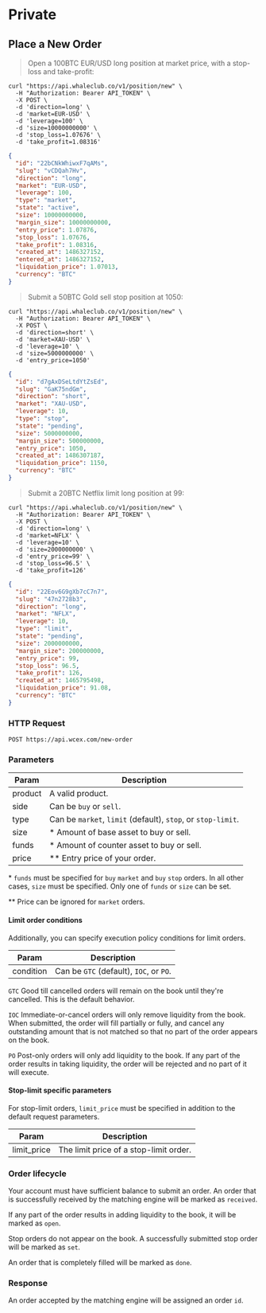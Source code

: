 # Private

## Place a New Order

> Open a 100BTC EUR/USD long position at market price, with a stop-loss and take-profit:

```shell
curl "https://api.whaleclub.co/v1/position/new" \
  -H "Authorization: Bearer API_TOKEN" \
  -X POST \
  -d 'direction=long' \
  -d 'market=EUR-USD' \
  -d 'leverage=100' \
  -d 'size=10000000000' \
  -d 'stop_loss=1.07676' \
  -d 'take_profit=1.08316'
```
```json
{
  "id": "22bCNkWhiwxF7qAMs",
  "slug": "vCDQah7Hv",
  "direction": "long",
  "market": "EUR-USD",
  "leverage": 100,
  "type": "market",
  "state": "active",
  "size": 10000000000,
  "margin_size": 10000000000,
  "entry_price": 1.07876,
  "stop_loss": 1.07676,
  "take_profit": 1.08316,
  "created_at": 1486327152,
  "entered_at": 1486327152,
  "liquidation_price": 1.07013,
  "currency": "BTC"
}
```

> Submit a 50BTC Gold sell stop position at 1050:

```shell
curl "https://api.whaleclub.co/v1/position/new" \
  -H "Authorization: Bearer API_TOKEN" \
  -X POST \
  -d 'direction=short' \
  -d 'market=XAU-USD' \
  -d 'leverage=10' \
  -d 'size=5000000000' \
  -d 'entry_price=1050'
```
```json
{
  "id": "d7gAxDSeLtdYtZsEd",
  "slug": "GaK75ndGm",
  "direction": "short",
  "market": "XAU-USD",
  "leverage": 10,
  "type": "stop",
  "state": "pending",
  "size": 5000000000,
  "margin_size": 500000000,
  "entry_price": 1050,
  "created_at": 1486307187,
  "liquidation_price": 1150,
  "currency": "BTC"
}
```

> Submit a 20BTC Netflix limit long position at 99:

```shell
curl "https://api.whaleclub.co/v1/position/new" \
  -H "Authorization: Bearer API_TOKEN" \
  -X POST \
  -d 'direction=long' \
  -d 'market=NFLX' \
  -d 'leverage=10' \
  -d 'size=2000000000' \
  -d 'entry_price=99' \
  -d 'stop_loss=96.5' \
  -d 'take_profit=126'
```
```json
{
  "id": "22Eov6G9gXb7cC7n7",
  "slug": "47n2728b3",
  "direction": "long",
  "market": "NFLX",
  "leverage": 10,
  "type": "limit",
  "state": "pending",
  "size": 2000000000,
  "margin_size": 200000000,
  "entry_price": 99,
  "stop_loss": 96.5,
  "take_profit": 126,
  "created_at": 1465795498,
  "liquidation_price": 91.08,
  "currency": "BTC"
}
```

### HTTP Request

`POST https://api.wcex.com/new-order`

### Parameters

Param | Description
---------- | -------
product | A valid product.
side | Can be `buy` or `sell`.
type | Can be `market`, `limit` (default), `stop`, or `stop-limit`.
size | \* Amount of base asset to buy or sell.
funds | \* Amount of counter asset to buy or sell. 
price | \*\* Entry price of your order.

\* `funds` must be specified for `buy` `market` and `buy` `stop` orders. In all other cases, `size` must be specified. Only one of `funds` or `size` can be set.

\*\* Price can be ignored for `market` orders.

#### Limit order conditions

Additionally, you can specify execution policy conditions for limit orders.

Param | Description
---------- | -------
condition | Can be `GTC` (default), `IOC`, or `PO`.

`GTC` Good till cancelled orders will remain on the book until they're cancelled. This is the default behavior.

`IOC` Immediate-or-cancel orders will only remove liquidity from the book. When submitted, the order will fill partially or fully, and cancel any outstanding amount that is not matched so that no part of the order appears on the book.

`PO` Post-only orders will only add liquidity to the book. If any part of the order results in taking liquidity, the order will be rejected and no part of it will execute.

#### Stop-limit specific parameters

For stop-limit orders, `limit_price` must be specified in addition to the default request parameters.

Param | Description
---------- | -------
limit_price | The limit price of a stop-limit order.

### Order lifecycle

Your account must have sufficient balance to submit an order. An order that is successfully received by the matching engine will be marked as `received`. 

If any part of the order results in adding liquidity to the book, it will be marked as `open`. 

Stop orders do not appear on the book. A successfully submitted stop order will be marked as `set`.

An order that is completely filled will be marked as `done`.

### Response

An order accepted by the matching engine will be assigned an order `id`.
